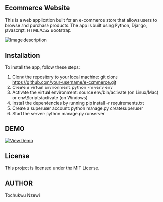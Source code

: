 ## Ecommerce Website

This is a web application built for an e-commerce store that allows users to browse and purchase products. The app is built using Python, Django, javascript, HTML/CSS Bootstrap.

![Image description](https://dev-to-uploads.s3.amazonaws.com/uploads/articles/hhfcpq8697vrymfictlz.png)

## Installation

To install the app, follow these steps:

1. Clone the repository to your local machine: git clone https://github.com/your-username/e-commerce.git
2. Create a virtual environment: python -m venv env
3. Activate the virtual environment: source env/bin/activate (on Linux/Mac) or  env\Scripts\activate (on Windows)
4. Install the dependencies by running pip install -r requirements.txt
5. Create a superuser account: python manage.py createsuperuser
6. Start the server: python manage.py runserver

## DEMO
[![View Demo](https://img.shields.io/badge/View%20Demo-blue.svg)](https://drive.google.com/file/d/1EhPm9D09Zp3O68Z3pen19WAT5nKzdwc6/view?usp=sharing)



## License

This project is licensed under the MIT License.

## AUTHOR

Tochukwu Nzewi